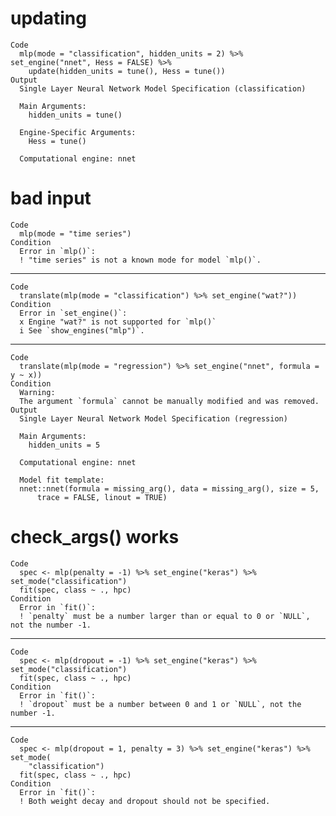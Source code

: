 # updating

    Code
      mlp(mode = "classification", hidden_units = 2) %>% set_engine("nnet", Hess = FALSE) %>%
        update(hidden_units = tune(), Hess = tune())
    Output
      Single Layer Neural Network Model Specification (classification)
      
      Main Arguments:
        hidden_units = tune()
      
      Engine-Specific Arguments:
        Hess = tune()
      
      Computational engine: nnet 
      

# bad input

    Code
      mlp(mode = "time series")
    Condition
      Error in `mlp()`:
      ! "time series" is not a known mode for model `mlp()`.

---

    Code
      translate(mlp(mode = "classification") %>% set_engine("wat?"))
    Condition
      Error in `set_engine()`:
      x Engine "wat?" is not supported for `mlp()`
      i See `show_engines("mlp")`.

---

    Code
      translate(mlp(mode = "regression") %>% set_engine("nnet", formula = y ~ x))
    Condition
      Warning:
      The argument `formula` cannot be manually modified and was removed.
    Output
      Single Layer Neural Network Model Specification (regression)
      
      Main Arguments:
        hidden_units = 5
      
      Computational engine: nnet 
      
      Model fit template:
      nnet::nnet(formula = missing_arg(), data = missing_arg(), size = 5, 
          trace = FALSE, linout = TRUE)

# check_args() works

    Code
      spec <- mlp(penalty = -1) %>% set_engine("keras") %>% set_mode("classification")
      fit(spec, class ~ ., hpc)
    Condition
      Error in `fit()`:
      ! `penalty` must be a number larger than or equal to 0 or `NULL`, not the number -1.

---

    Code
      spec <- mlp(dropout = -1) %>% set_engine("keras") %>% set_mode("classification")
      fit(spec, class ~ ., hpc)
    Condition
      Error in `fit()`:
      ! `dropout` must be a number between 0 and 1 or `NULL`, not the number -1.

---

    Code
      spec <- mlp(dropout = 1, penalty = 3) %>% set_engine("keras") %>% set_mode(
        "classification")
      fit(spec, class ~ ., hpc)
    Condition
      Error in `fit()`:
      ! Both weight decay and dropout should not be specified.

